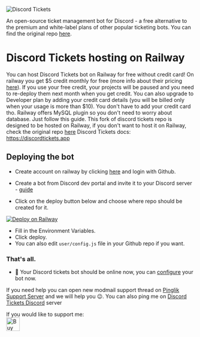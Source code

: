 

![Discord Tickets](https://img.eartharoid.me/insecure/plain/https://static.eartharoid.me/discord-tickets/logo/wordmark/gradient.png@png)

An open-source ticket management bot for Discord - a free alternative to the premium and white-label plans of other popular ticketing bots. You can find the original repo [here](https://github.com/discord-tickets/bot).




# Discord Tickets hosting on Railway

You can host Discord Tickets bot on Railway for free without credit card! On railway you get $5 credit monthly for free (more info about their pricing [here](https://railway.app/pricing)). If you use your free credit, your projects will be paused and you need to re-deploy them next month when you get credit. You can also upgrade to Developer plan by adding your credit card details (you will be billed only when your usage is more than $10). You don't have to add your credit card tho. Railway offers MySQL plugin so you don't need to worry about database.
Just follow this guide. This fork of discord tickets repo is designed to be hosted on Railway, if you don't want to host it on Railway, check the original repo [here](https://github.com/discord-tickets/bot/)
Discord Tickets docs: https://discordtickets.app


 ## Deploying the bot
 - Create account on railway by clicking [here](https://railway.app?referralCode=YEuzh9) and login with Github.
- Create a bot from Discord dev portal and invite it to your Discord server - [guide](https://discordtickets.app/getting-your-bot-token/)

- Click on the deploy button below and choose where repo should be created for it.

[![Deploy on Railway](https://railway.app/button.svg)](https://railway.app/new/template?template=https%3A%2F%2Fgithub.com%2FAnonDev-org%2Fdiscord_tickets-bot-railway&plugins=mysql&envs=DISCORD_TOKEN%2CDB_TYPE%2CDB_ENCRYPTION_KEY%2CDB_TABLE_PREFIX&DISCORD_TOKENDesc=Your+Discord+bot+token&DB_TYPEDesc=Database+type%2C+keep+it+mysql%2C+railway+has+MySQL+plugin+for+it&DB_ENCRYPTION_KEYDesc=Random+code%2C+you+can+use+UUID+v4%2C+generate+new+here+-+https%3A%2F%2Fuuidonline.com%2F&DB_TABLE_PREFIXDesc=Database+table+prefix%2C+you+can+keep+it+as+it+is&DB_TYPEDefault=mysql&DB_ENCRYPTION_KEYDefault=b0762405-0500-40ed-b151-711b1fb0123c&DB_TABLE_PREFIXDefault=dsctickets_&referralCode=YEuzh9)

 -  Fill in the Environment Variables.
 - Click deploy.
 - You can also edit `user/config.js` file in your Github repo if you want.



### That's all.
- 🎉 Your Discord tickets bot should be online now, you can  [configure](https://discordtickets.app/configuration/categories/) your bot now.


If you need help you can open new modmail support thread on [Pinglik Support Server](https://pinglik.eu/support) and we will help you 😉. You can also ping me on [Discord Tickets Discord](https://discord.gg/nMrWd8aZaP) server

If you would like to support me:<br>
<a href='https://ko-fi.com/J3J72WPRC' target='__blank'><img height='36' style='border:0px;height:36px;' src='https://cdn.ko-fi.com/cdn/kofi2.png?v=2' border='0' alt='Buy Me a Coffee at ko-fi.com' /></a>

